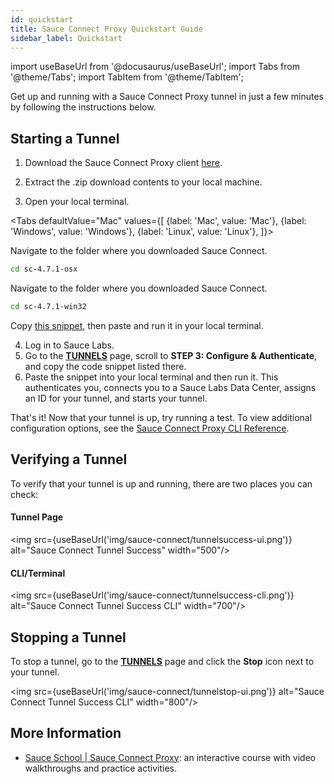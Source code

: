 ```yaml
---
id: quickstart
title: Sauce Connect Proxy Quickstart Guide
sidebar_label: Quickstart
---
```

import useBaseUrl from '@docusaurus/useBaseUrl';
import Tabs from '@theme/Tabs';
import TabItem from '@theme/TabItem';

Get up and running with a Sauce Connect Proxy tunnel in just a few minutes by following the instructions below.

## Starting a Tunnel

1. Download the Sauce Connect Proxy client [here](/secure-connections/sauce-connect/installation).

2. Extract the .zip download contents to your local machine.

3. Open your local terminal.

  <Tabs
    defaultValue="Mac"
    values={[
      {label: 'Mac', value: 'Mac'},
      {label: 'Windows', value: 'Windows'},
      {label: 'Linux', value: 'Linux'},
    ]}>

  <TabItem value="Mac">

  Navigate to the folder where you downloaded Sauce Connect.

  ```bash
  cd sc-4.7.1-osx
  ```

  </TabItem>
  <TabItem value="Windows">

  Navigate to the folder where you downloaded Sauce Connect.

  ```bash
  cd sc-4.7.1-win32
  ````

  </TabItem>
  <TabItem value="Linux">

  Copy [this snippet](/secure-connections/sauce-connect/installation/#linux), then paste and run it in your local terminal.

  </TabItem>
  </Tabs>

4. Log in to Sauce Labs.
5. Go to the [**TUNNELS**](https://app.saucelabs.com/tunnels) page, scroll to **STEP 3: Configure & Authenticate**, and copy the code snippet listed there.
6. Paste the snippet into your local terminal and then run it. This authenticates you, connects you to a Sauce Labs Data Center, assigns an ID for your tunnel, and starts your tunnel.

That's it! Now that your tunnel is up, try running a test. To view additional configuration options, see the [Sauce Connect Proxy CLI Reference](/dev/cli/sauce-connect-proxy/).


## Verifying a Tunnel

To verify that your tunnel is up and running, there are two places you can check:

#### Tunnel Page
<img src={useBaseUrl('img/sauce-connect/tunnelsuccess-ui.png')} alt="Sauce Connect Tunnel Success" width="500"/>

#### CLI/Terminal
<img src={useBaseUrl('img/sauce-connect/tunnelsuccess-cli.png')} alt="Sauce Connect Tunnel Success CLI" width="700"/>


## Stopping a Tunnel

To stop a tunnel, go to the [**TUNNELS**](https://app.saucelabs.com/tunnels) page and click the **Stop** icon next to your tunnel.

<img src={useBaseUrl('img/sauce-connect/tunnelstop-ui.png')} alt="Sauce Connect Tunnel Success CLI" width="800"/>


## More Information

* [Sauce School | Sauce Connect Proxy](https://training.saucelabs.com/sauceconnect/): an interactive course with video walkthroughs and practice activities.
